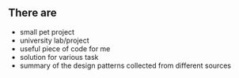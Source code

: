 ## There are

* small pet project
* university lab/project
* useful piece of code for me
* solution for various task
* summary of the design patterns collected from different sources
